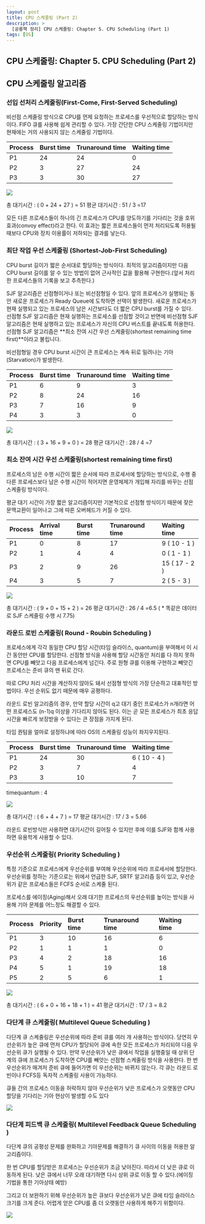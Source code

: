 ```yaml
---
layout: post
title: CPU 스케줄링 (Part 2)
description: >
  [공룡책 정리] CPU 스케줄링: Chapter 5. CPU Scheduling (Part 1)
tags: [OS]
---
```


## CPU 스케줄링: Chapter 5. CPU Scheduling (Part 2)

## CPU 스케줄링 알고리즘

### 선입 선처리 스케줄링(First-Come, First-Served Scheduling)

비선점 스케줄링 방식으로 CPU를 먼제 요청하는 프로세스를 우선적으로 할당하는 방식이다. FIFO 큐를 사용해 쉽게 관리할 수 있다. 가장 간단한 CPU 스케줄링 기법이지만 현재에는 거의 사용되지 않는 스케줄링 기법이다.

| Process | Burst time | Trunaround time | Waiting time |
| :------ | :--------- | :-------------- | :----------- |
| P1      | 24         | 24              | 0            |
| P2      | 3          | 27              | 24           |
| P3      | 3          | 30              | 27           |

![](https://taeho0304.github.io/assets/img/OS/fcfs.PNG)

총 대기시간 : ( 0 + 24 + 27 ) = 51
평균 대기시간 : 51 / 3 =17

모든 다른 프로세스들이 하나의 긴 프로세스가 CPU를 양도하기를 기다리는 것을 호위 효과(convoy effect)라고 한다. 이 효과는 짧은 프로세스들이 먼저 처리되도록 허용될 때보다 CPU와 장치 이용률이 저하되는 결과를 낳는다.

### 최단 작업 우선 스케줄링 (Shortest-Job-First Scheduling)

CPU burst 길이가 짧은 순서대로 할당하는 방식이다. 최적의 알고리즘이지만 다음 CPU burst 길이를 알 수 있는 방법이 없어 근사적인 값을 활용해 구현한다.(앞서 처리한 프로세스들의 기록을 보고 추측한다.)

SJF 알고리즘은 선점형이거나 또는 비선점형일 수 있다. 앞의 프로세스가 실행되는 동안 새로운 프로세스가 Ready Queue에 도착하면 선택이 발생한다. 새로운 프로세스가 현재 실행되고 있는 프로세스의 남은 시간보다도 더 짧은 CPU burst를 가질 수 있다. 선점형 SJF 알고리즘은 현재 실행하는 프로세스를 선점할 것이고 반면에 비선점형 SJF 알고리즘은 현재 실행하고 있는 프로세스가 자신의 CPU 버스트를 끝내도록 허용한다. 선점형 SJF 알고리즘은 **최소 잔여 시간 우선 스케줄링(shortest remaining time first)**이라고 불립니다.

비선점형일 경우 CPU burst 시간이 큰 프로세스는 계속 뒤로 밀려나는 기아(Starvation)가 발생한다.

| Process | Burst time | Trunaround time | Waiting time |
| :------ | :--------- | :-------------- | :----------- |
| P1      | 6          | 9               | 3            |
| P2      | 8          | 24              | 16           |
| P3      | 7          | 16              | 9            |
| P4      | 3          | 3               | 0            |

![](https://taeho0304.github.io/assets/img/OS/sjf.PNG)

총 대기시간 : ( 3 + 16 + 9 + 0 ) = 28
평균 대기시간 : 28 / 4 =7

### 최소 잔여 시간 우선 스케줄링(shortest remaining time first)

프로세스의 남은 수행 시간이 짧은 순서에 따라 프로세서에 할당하는 방식으로, 수행 중 다른 프로세스보다 남은 수행 시간이 적어지면 운영체제가 개입해 자리를 바꾸는 선점 스케줄링 방식이다.

평균 대기 시간이 가장 짧은 알고리즘이지만 기본적으로 선점형 방식이기 때문에 잦은 문맥교환이 일어나고 그에 따른 오버헤드가 커질 수 있다.

| Process | Arrival time | Burst time | Trunaround time | Waiting time  |
| :------ | :----------- | :--------- | :-------------- | :------------ |
| P1      | 0            | 8          | 17              | 9 ( 10 - 1 )  |
| P2      | 1            | 4          | 4               | 0 ( 1 - 1 )   |
| P3      | 2            | 9          | 26              | 15 ( 17 - 2 ) |
| P4      | 3            | 5          | 7               | 2 ( 5 - 3 )   |

![](https://taeho0304.github.io/assets/img/OS/srtf.PNG)

총 대기시간 : ( 9 + 0 + 15 + 2 ) = 26
평균 대기시간 : 26 / 4 =6.5 ( \* 똑같은 데이터로 SJF 스케줄링 수행 시 7.75)

### 라운드 로빈 스케줄링( Round - Roubin Scheduling )

프로세스에게 각각 동일한 CPU 할당 시간(타임 슬라이스, quantum)을 부여해서 이 시간 동안만 CPU를 할당한다. 선점형 방식을 사용해 할당 시간동안 처리를 다 하지 못하면 CPU를 빼앗고 다음 프로세스에게 넘긴다. 주로 원형 큐를 이용해 구현하고 빼앗긴 프로세스는 준비 큐의 맨 뒤로 간다.

따로 CPU 처리 시간을 계산하지 않아도 돼서 선점형 방식의 가장 단순하고 대표적인 방법이다. 우선 순위도 없기 때문에 매우 공평하다.

라운드 로빈 알고리즘의 경우, 만약 할당 시간이 q고 대기 중인 프로세스가 n개라면 어떤 프로세스도 (n-1)q 이상을 기다리지 않아도 된다. 이는 곧 모든 프로세스가 최초 응답 시간을 빠르게 보장받을 수 있다는 큰 장점을 가지게 된다.

타임 퀀텀을 얼마로 설정하냐에 따라 OS의 스케줄링 성능이 좌지우지된다.

| Process | Burst time | Trunaround time | Waiting time |
| :------ | :--------- | :-------------- | :----------- |
| P1      | 24         | 30              | 6 ( 10 - 4 ) |
| P2      | 3          | 7               | 4            |
| P3      | 3          | 10              | 7            |

timequantum : 4

![](https://taeho0304.github.io/assets/img/OS/rr.PNG)

총 대기시간 : ( 6 + 4 + 7 ) = 17
평균 대기시간 : 17 / 3 = 5.66

라운드 로빈방식만 사용하면 대기시간이 길어질 수 있지만 후에 이를 SJF와 함께 사용하면 유용학게 사용할 수 있다.

### 우선순위 스케줄링( Priority Scheduling )

특정 기준으로 프로세스에게 우선순위를 부여해 우선순위에 따라 프로세서에 할당한다. 우선순위를 정하는 기준으로는 위에서 언급한 SJF, SRTF 알고리즘 등이 있고, 우선순위가 같은 프로세스들은 FCFS 순서로 스케줄 된다.

프로세스를 에이징(Aging)해서 오래 대기한 프로세스의 우선순위를 높이는 방식을 사용해 기아 문제를 어느정도 해결할 수 있다.

| Process | Priority | Burst time | Trunaround time | Waiting time |
| :------ | :------- | :--------- | :-------------- | :----------- |
| P1      | 3        | 10         | 16              | 6            |
| P2      | 1        | 1          | 1               | 0            |
| P3      | 4        | 2          | 18              | 16           |
| P4      | 5        | 1          | 19              | 18           |
| P5      | 2        | 5          | 6               | 1            |

![](https://taeho0304.github.io/assets/img/OS/priority.PNG)

총 대기시간 : ( 6 + 0 + 16 + 18 + 1 ) = 41
평균 대기시간 : 17 / 3 = 8.2

### 다단계 큐 스케줄링( Multilevel Queue Scheduling )

다단계 큐 스케줄링은 우선순위에 따라 준비 큐를 여러 개 사용하는 방식이다. 당연히 우선순위가 높은 큐에 먼저 CPU가 할당되어 큐에 속한 모든 프로세스가 처리되야 다음 우선순위 큐가 실행될 수 있다. 만약 우선순위가 낮은 큐에서 작업을 실행중일 때 상위 단계의 큐에 프로세스가 도착하면 CPU를 빼앗는 선점형 스케줄링 방식을 사용한다. 한 번 우선순위가 매겨저 준비 큐에 들어가면 이 우선순위는 바뀌지 않는다. 각 큐는 라운드 로빈이나 FCFS등 독자적 스케줄링 사용이 가능하다.

큐들 간의 프로세스 이동을 허락하지 않아 우선순위가 낮은 프로세스가 오랫동안 CPU 할당을 기다리는 기아 현상이 발생할 수도 있다

![](https://taeho0304.github.io/assets/img/OS/mlq.PNG)

### 다단계 피드백 큐 스케줄링( Multilevel Feedback Queue Scheduling )

다단계 큐의 공평성 문제를 완화하고 기아문제를 해결하기 큐 사이의 이동을 허용한 알고리즘이다.

한 번 CPU를 할당받은 프로세스는 우선순위가 조금 낮아진다. 따라서 더 낮은 큐로 이동하게 된다. 낮은 큐에서 너무 오래 대기하면 다시 상위 큐로 이동 할 수 있다.(에이징 기법을 통한 기아상태 예방)

그리고 더 보완하기 위해 우선순위가 높은 큐보다 우선순위가 낮은 큐에 타임 슬라이스 크기를 크게 준다. 어렵게 얻은 CPU를 좀 더 오랫동안 사용하게 해주기 위함이다. 

![](https://taeho0304.github.io/assets/img/OS/mlfq.PNG)
